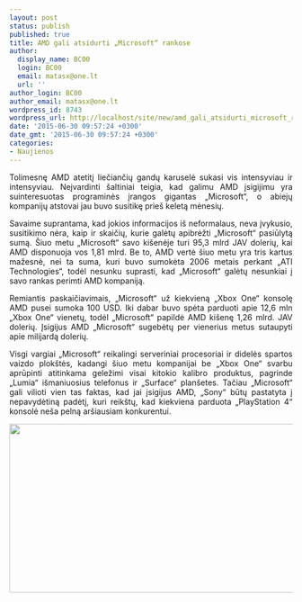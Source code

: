 ```yaml
---
layout: post
status: publish
published: true
title: AMD gali atsidurti „Microsoft“ rankose
author:
  display_name: BC00
  login: BC00
  email: matasx@one.lt
  url: ''
author_login: BC00
author_email: matasx@one.lt
wordpress_id: 8743
wordpress_url: http://localhost/site/new/amd_gali_atsidurti_microsoft_rankose/
date: '2015-06-30 09:57:24 +0300'
date_gmt: '2015-06-30 09:57:24 +0300'
categories:
- Naujienos
---
```

<p style="text-align: justify;">
	Tolimesnę AMD atetitį liečiančių gandų karuselė sukasi vis intensyviau ir intensyviau. Neįvardinti &scaron;altiniai teigia, kad galimu AMD įsigijimu yra suinteresuotas programinės įrangos gigantas &bdquo;Microsoft&ldquo;, o abiejų kompanijų atstovai jau buvo susitikę prie&scaron; keletą mėnesių.</p>
<p style="text-align: justify;">
	Savaime suprantama, kad jokios informacijos i&scaron; neformalaus, neva įvykusio, susitikimo nėra, kaip ir skaičių, kurie galėtų apibrėžti &bdquo;Microsoft&ldquo; pasiūlytą sumą. &Scaron;iuo metu &bdquo;Microsoft&ldquo; savo ki&scaron;enėje turi 95,3 mlrd JAV dolerių, kai AMD disponuoja vos 1,81 mlrd. Be to, AMD vertė &scaron;iuo metu yra tris kartus mažesnė, nei ta suma, kuri buvo sumokėta 2006 metais perkant &bdquo;ATI Technologies&ldquo;, todėl nesunku suprasti, kad &bdquo;Microsoft&ldquo; galėtų nesunkiai į savo rankas perimti AMD kompaniją.</p>
<p style="text-align: justify;">
	Remiantis paskaičiavimais, &bdquo;Microsoft&ldquo; už kiekvieną &bdquo;Xbox One&ldquo; konsolę AMD pusei sumoka 100 USD. Iki dabar buvo spėta parduoti apie 12,6 mln &bdquo;Xbox One&ldquo; vienetų, todėl &bdquo;Microsoft&ldquo; papildė AMD ki&scaron;enę 1,26 mlrd. JAV dolerių. Įsigijus AMD &bdquo;Microsoft&ldquo; sugebėtų per vienerius metus sutaupyti apie milijardą dolerių.</p>
<p style="text-align: justify;">
	Visgi vargiai &bdquo;Microsoft&ldquo; reikalingi serveriniai procesoriai ir didelės spartos vaizdo plok&scaron;tės, kadangi &scaron;iuo metu kompanijai be &bdquo;Xbox One&ldquo; svarbu aprūpinti atitinkama geležimi visai kitokio kalibro produktus, pagrinde &bdquo;Lumia&ldquo; i&scaron;maniuosius telefonus ir &bdquo;Surface&ldquo; plan&scaron;etes. Tačiau &bdquo;Microsoft&ldquo; gali vilioti vien tas faktas, kad jai įsigijus AMD, &bdquo;Sony&ldquo; būtų pastatyta į nepavydėtiną padėtį, kuri reik&scaron;tų, kad kiekviena parduota &bdquo;PlayStation 4&ldquo; konsolė ne&scaron;a pelną ar&scaron;iausiam konkurentui.</p>
<p style="text-align: justify;">
	<img alt="" src="http://technews.lt/userfiles/amd_headquarters_wiki1.jpg" style="width: 520px; height: 300px;" /></p>

